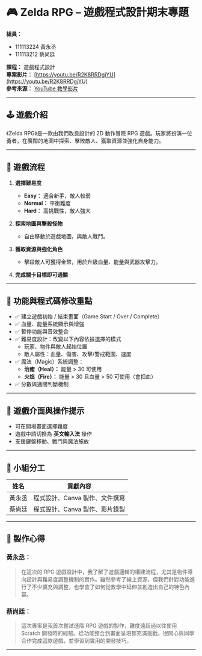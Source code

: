 # 🎮 Zelda RPG – 遊戲程式設計期末專題

**組員：**  
- 111113224 黃永丞  
- 111113212 蔡尚廷  

**課程：** 遊戲程式設計  
**專案影片：** [https://youtu.be/R2K8RRDgjYU](https://youtu.be/R2K8RRDgjYU)  
**參考來源：** [YouTube 教學影片](https://youtu.be/QU1pPzEGrqw?si=BN1lHunKZ6sagiGU)

---

## 🕹️ 遊戲介紹

《Zelda RPG》是一款由我們改良設計的 2D 動作冒險 RPG 遊戲。玩家將扮演一位勇者，在廣闊的地圖中探索、擊敗敵人、獲取資源並強化自身能力。

---

## 🎯 遊戲流程

1. **選擇難易度**  
   - **Easy：** 適合新手，敵人較弱  
   - **Normal：** 平衡難度  
   - **Hard：** 高挑戰性，敵人強大

2. **探索地圖與擊殺怪物**  
   - 自由移動於遊戲地圖，與敵人戰鬥。

3. **獲取資源與強化角色**  
   - 擊殺敵人可獲得金幣，用於升級血量、能量與武器攻擊力。

4. **完成關卡目標即可通關**

---

## 🧩 功能與程式碼修改重點

- ✅ 建立遊戲初始 / 結束畫面（Game Start / Over / Complete）
- ✅ 血量、能量系統顯示與增強
- ✅ 暫停功能與音效整合
- ✅ 難易度設計：改變以下內容依據選擇的模式
  - 玩家、物件與敵人起始位置
  - 敵人屬性：血量、傷害、攻擊/警戒範圍、速度
- ✅ 魔法（Magic）系統調整：
  - **治癒（Heal）：** 能量 > 30 可使用
  - **火焰（Fire）：** 能量 > 30 且血量 > 50 可使用（會扣血）
- ✅ 分數與通關判斷機制

---

## 🎨 遊戲介面與操作提示

- 可在開場畫面選擇難度  
- 遊戲中請切換為 **英文輸入法** 操作  
- 支援鍵盤移動、戰鬥與魔法施放

---

## 👥 小組分工

| 姓名     | 貢獻內容                             |
|----------|--------------------------------------|
| 黃永丞   | 程式設計、Canva 製作、文件撰寫     |
| 蔡尚廷   | 程式設計、Canva 製作、影片錄製       |

---

## 🧠 製作心得

### 黃永丞：
> 在這次的 RPG 遊戲設計中，我了解了遊戲邏輯的構建流程，尤其是物件導向設計與難易度調整機制的實作。雖然參考了線上資源，但我們針對功能進行了不少擴充與調整，也學會了如何從教學中延伸並創造出自己的特色內容。

### 蔡尚廷：
> 這次專案是我首次嘗試進階 RPG 遊戲的製作，難度遠超過以往使用 Scratch 開發時的經驗。從功能整合到畫面呈現都充滿挑戰。很開心與同學合作完成這款遊戲，並學習到實用的開發技巧。

---
